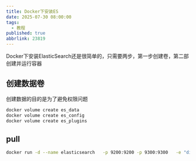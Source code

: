 ```yaml
---
title: Docker下安装ES
date: 2025-07-30 08:00:00
tags:
  - 教程
published: true
abbrlink: 23819
---
```


Docker下安装ElasticSearch还是很简单的，只需要两步，第一步创建卷，第二部创建并运行容器

<!-- more -->

## 创建数据卷

创建数据的目的是为了避免权限问题

```bash
docker volume create es_data
docker volume create es_config
docker volume create es_plugins
```

## pull

```bash
docker run -d --name elasticsearch   -p 9200:9200 -p 9300:9300   -e "discovery.type=single-node"   -e "ES_JAVA_OPTS=-Xms1g -Xmx1g"   -e "xpack.security.enabled=false"   -v es_data:/usr/share/elasticsearch/data   -v es_config:/usr/share/elasticsearch/config   -v es_plugins:/usr/share/elasticsearch/plugins   swr.cn-north-4.myhuaweicloud.com/ddn-k8s/docker.io/library/elasticsearch:7.17.3
```
